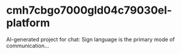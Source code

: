 # cmh7cbgo7000gld04c79030el-platform
AI-generated project for chat: Sign language is the primary mode of communication...
